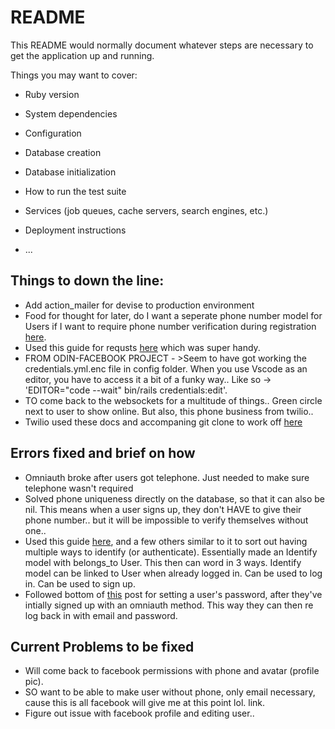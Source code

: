 # README

This README would normally document whatever steps are necessary to get the
application up and running.

Things you may want to cover:

* Ruby version

* System dependencies

* Configuration

* Database creation

* Database initialization

* How to run the test suite

* Services (job queues, cache servers, search engines, etc.)

* Deployment instructions

* ...

<h2>Things to down the line:</h2>
<ul>
  <li>Add action_mailer for devise to production environment</li>
  <li>Food for thought for later, do I want a seperate phone number model for Users if I want to require phone number verification during registration <a href="https://stackoverflow.com/questions/32129608/adding-phone-number-to-user-model">here</a>.</li>
  <li>Used this guide for requsts <a href="https://hackernoon.com/how-to-create-a-friendship-relation-on-rails-c01d3u4v">here</a> which was super handy.</li>
  <li>FROM ODIN-FACEBOOK PROJECT - >Seem to have got working the credentials.yml.enc file in config folder. When you use Vscode as an editor, you have to access it a bit of a funky way.. Like so -> 'EDITOR="code --wait" bin/rails credentials:edit'.</li>
  <li>TO come back to the websockets for a multitude of things.. Green circle next to user to show online. But also, this phone business from twilio..</li>
  <li>Twilio used these docs and accompaning git clone to work off <a href="https://www.twilio.com/docs/verify/quickstarts/ruby-rails">here</a></li>
</ul>




<h2>Errors fixed and brief on how</h2>
<ul>
  <li>Omniauth broke after users got telephone. Just needed to make sure telephone wasn't required</li>
  <li>Solved phone uniqueness directly on the database, so that it can also be nil. This means when a user signs up, they don't HAVE to give their phone number.. but it will be impossible to verify themselves without one..</li>
  <li>Used this guide <a href="https://github.com/omniauth/omniauth/wiki/Managing-Multiple-Providers">here</a>, and a few others similar to it to sort out having multiple ways to identify (or authenticate). Essentially made an Identify model with belongs_to User. This then can word in 3 ways. Identify model can be linked to User when already logged in. Can be used to log in. Can be used to sign up.</li>
  <li>Followed bottom of <a href="https://www.reddit.com/r/rails/comments/5eufg4/devise_and_omniauth_set_password_after/">this</a> post for setting a user's password, after they've intially signed up with an omniauth method. This way they can then re log back in with email and password.</li>
</ul>


<h2>Current Problems to be fixed</h2>

<ul>
  <li>Will come back to facebook permissions with phone and avatar (profile pic).</li>
  <li>SO want to be able to make user without phone, only email necessary, cause this is all facebook will give me at this point lol. <ahref="https://developers.facebook.com/docs/permissions/reference">link</a>.</li>
  <li>Figure out issue with facebook profile and editing user..</li>
</ul>
